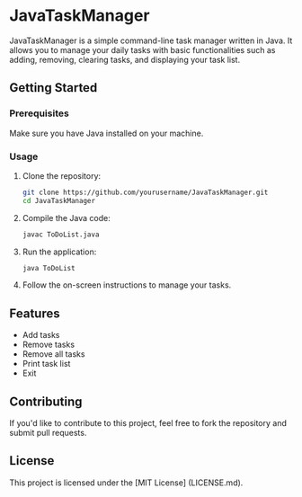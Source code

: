 # JavaTaskManager
JavaTaskManager is a simple command-line task manager written in Java. It allows you to manage your daily tasks with basic functionalities such as adding, removing, clearing tasks, and displaying your task list.

## Getting Started

### Prerequisites

Make sure you have Java installed on your machine.

### Usage

1. Clone the repository:

    ```bash
    git clone https://github.com/yourusername/JavaTaskManager.git
    cd JavaTaskManager
    ```

2. Compile the Java code:

    ```bash
    javac ToDoList.java
    ```

3. Run the application:

    ```bash
    java ToDoList
    ```

4. Follow the on-screen instructions to manage your tasks.

## Features

- Add tasks
- Remove tasks
- Remove all tasks
- Print task list
- Exit

## Contributing

If you'd like to contribute to this project, feel free to fork the repository and submit pull requests.

## License

This project is licensed under the [MIT License] (LICENSE.md).

